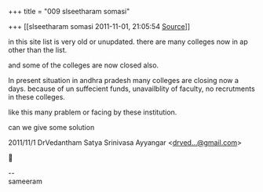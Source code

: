 +++
title = "009 slseetharam somasi"

+++
[[slseetharam somasi	2011-11-01, 21:05:54 [Source](https://groups.google.com/g/bvparishat/c/Ff_1PlN2Two)]]



in this site list is very old or unupdated. there are many colleges now in ap other than the list.

and some of the colleges are now closed also.

In present situation in andhra pradesh many colleges are closing now a days. because of un suffecient funds, unavailblity of faculty, no recrutments in these colleges.

like this many prablem or facing by these institution.

can we give some solution  
  

2011/11/1 DrVedantham Satya Srinivasa Ayyangar \<[drved...@gmail.com]()\>



  
  
  
--  
sameeram  
  

